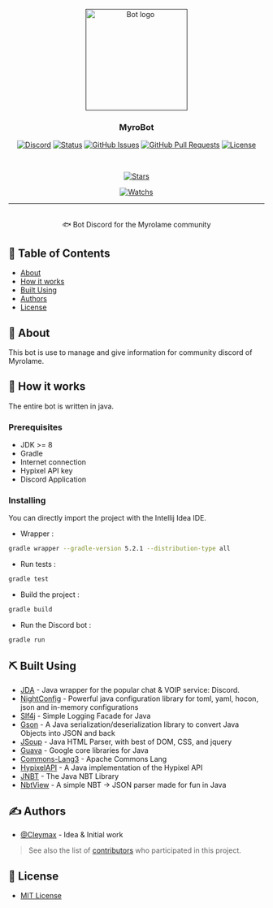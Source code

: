 <p align="center">
  <a href="" rel="noopener">
 <img width=200px height=200px src="https://i.imgur.com/FxL5qM0.jpg" alt="Bot logo"></a>
</p>

<h3 align="center">MyroBot</h3>

<div align="center">

  [![Discord](https://img.shields.io/discord/336564349143613454?style=flat-square)](https://discord.gg/J2UgcpQ) 
  [![Status](https://img.shields.io/badge/status-active-success?style=flat-square)]() 
  [![GitHub Issues](https://img.shields.io/github/issues/Cleymax/Myrobot?style=flat-square)](https://github.com/Cleymax/Myrobot/issues) 
  [![GitHub Pull Requests](https://img.shields.io/github/issues-pr/Cleymax/Myrobot?style=flat-square)](https://github.com/Cleymax/Myrobot/pulls) 
  [![License](https://img.shields.io/github/license/Cleymax/Myrobot?style=flat-square)](/LICENSE) 

</div>
<br>

<div align="center">

  [![Stars](https://img.shields.io/github/stars/Cleymax/MyroBot?style=social)]() 
  
  [![Watchs](https://img.shields.io/github/watchers/Cleymax/MyroBot?style=social)]()
    
</div>

---

<p align="center"> 
    <br> 🐟 Bot Discord for the Myrolame community
</p>

## 📝 Table of Contents
- [About](#about)
- [How it works](#working)
- [Built Using](#built_using)
- [Authors](#authors)
- [License](#license)

## 🧐 About <a name = "about"></a>
This bot is use to manage and give information for community discord of Myrolame.

## 💭 How it works <a name = "working"></a>
The entire bot is written in java.

### Prerequisites
 - JDK >= 8
 - Gradle
 - Internet connection
 - Hypixel API key
 - Discord Application
 
### Installing

You can directly import the project with the Intellij Idea IDE.

+ Wrapper :
```bash
gradle wrapper --gradle-version 5.2.1 --distribution-type all
```

+ Run tests :

```bash
gradle test
```

+ Build the project :

```bash
gradle build
```

+ Run the Discord bot :

```bash
gradle run
```

## ⛏️ Built Using <a name = "built_using"></a>
+ [JDA](https://github.com/DV8FromTheWorld/JDA) - Java wrapper for the popular chat & VOIP service: Discord.
+ [NightConfig](https://github.com/TheElectronWill/night-config) - Powerful java configuration library for toml, yaml, hocon, json and in-memory configurations
+ [Slf4j](https://github.com/qos-ch/slf4j) - Simple Logging Facade for Java
+ [Gson](https://github.com/google/gson) - A Java serialization/deserialization library to convert Java Objects into JSON and back
+ [JSoup](https://github.com/jhy/jsoup) - Java HTML Parser, with best of DOM, CSS, and jquery
+ [Guava](https://github.com/google/guava) - Google core libraries for Java
+ [Commons-Lang3](https://github.com/apache/commons-lang) - Apache Commons Lang
+ [HypixelAPI](https://github.com/HypixelDev/PublicAPI) - A Java implementation of the Hypixel API
+ [JNBT](https://github.com/Morlok8k/JNBT) - The Java NBT Library
+ [NbtView](https://github.com/Dance-Dog/NBTView) - A simple NBT -> JSON parser made for fun in Java

## ✍️ Authors <a name = "authors"></a>
+ [@Cleymax](https://github.com/Cleymax) - Idea & Initial work

> See also the list of [contributors](https://github.com/Cleymax/MyroBot) who participated in this project.

## 🔐 License <a name = "license"></a>
+ [MIT License](LICENSE) 